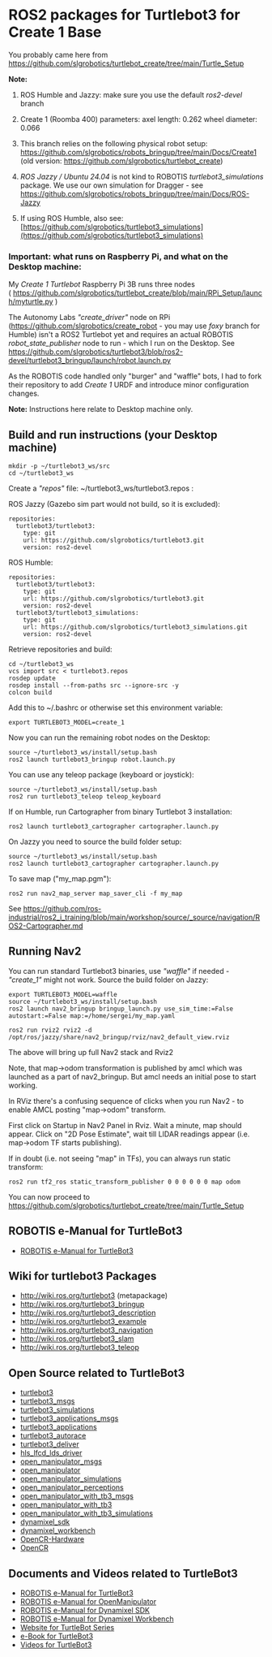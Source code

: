 # ROS2 packages for Turtlebot3 for Create 1 Base

You probably came here from https://github.com/slgrobotics/turtlebot_create/tree/main/Turtle_Setup

**Note:** 

1. ROS Humble and Jazzy: make sure you use the default _ros2-devel_ branch

2. Create 1 (Roomba 400) parameters: axel length: 0.262  wheel diameter: 0.066

3. This branch relies on the following physical robot setup: https://github.com/slgrobotics/robots_bringup/tree/main/Docs/Create1 
(old version: https://github.com/slgrobotics/turtlebot_create)

4. *ROS Jazzy / Ubuntu 24.04* is not kind to ROBOTIS *turtlebot3_simulations* package. We use our own simulation for Dragger - see https://github.com/slgrobotics/robots_bringup/tree/main/Docs/ROS-Jazzy

5. If using ROS Humble, also see: [https://github.com/slgrobotics/turtlebot3_simulations](https://github.com/slgrobotics/turtlebot3_simulations)

### Important: what runs on Raspberry Pi, and what on the Desktop machine:

My _Create 1 Turtlebot_ Raspberry Pi 3B runs three nodes ( https://github.com/slgrobotics/turtlebot_create/blob/main/RPi_Setup/launch/myturtle.py )

The Autonomy Labs *"create_driver"* node on RPi (https://github.com/slgrobotics/create_robot - you may use _foxy_ branch for Humble) isn't a ROS2 Turtlebot yet and requires an actual ROBOTIS *robot_state_publisher* node to run - which I run on the Desktop. See https://github.com/slgrobotics/turtlebot3/blob/ros2-devel/turtlebot3_bringup/launch/robot.launch.py

As the ROBOTIS code handled only "burger" and "waffle" bots, I had to fork their repository to add _Create 1_ URDF and introduce minor configuration changes.

**Note:** Instructions here relate to Desktop machine only.

## Build and run instructions (your Desktop machine)
```
mkdir -p ~/turtlebot3_ws/src
cd ~/turtlebot3_ws
```
Create a _"repos"_ file:  ~/turtlebot3_ws/turtlebot3.repos :

ROS Jazzy (Gazebo sim part would not build, so it is excluded):
```
repositories:
  turtlebot3/turtlebot3:
    type: git
    url: https://github.com/slgrobotics/turtlebot3.git
    version: ros2-devel
```
ROS Humble:
```
repositories:
  turtlebot3/turtlebot3:
    type: git
    url: https://github.com/slgrobotics/turtlebot3.git
    version: ros2-devel
  turtlebot3/turtlebot3_simulations:
    type: git
    url: https://github.com/slgrobotics/turtlebot3_simulations.git
    version: ros2-devel
```
Retrieve repositories and build:
```
cd ~/turtlebot3_ws
vcs import src < turtlebot3.repos
rosdep update
rosdep install --from-paths src --ignore-src -y
colcon build
```
Add this to ~/.bashrc or otherwise set this environment variable:
```
export TURTLEBOT3_MODEL=create_1
```
Now you can run the remaining robot nodes on the Desktop:
```
source ~/turtlebot3_ws/install/setup.bash
ros2 launch turtlebot3_bringup robot.launch.py
```
You can use any teleop package (keyboard or joystick):
```
source ~/turtlebot3_ws/install/setup.bash
ros2 run turtlebot3_teleop teleop_keyboard
```
If on Humble, run Cartographer from binary Turtlebot 3 installation:
```
ros2 launch turtlebot3_cartographer cartographer.launch.py
```
On Jazzy you need to source the build folder setup:
```
source ~/turtlebot3_ws/install/setup.bash
ros2 launch turtlebot3_cartographer cartographer.launch.py
```
To save map ("my_map.pgm"):
```
ros2 run nav2_map_server map_saver_cli -f my_map
```
See https://github.com/ros-industrial/ros2_i_training/blob/main/workshop/source/_source/navigation/ROS2-Cartographer.md

## Running Nav2

You can run standard Turtlebot3 binaries, use _"waffle"_ if needed - _"create_1"_ might not work. Source the build folder on Jazzy:

```
export TURTLEBOT3_MODEL=waffle
source ~/turtlebot3_ws/install/setup.bash
ros2 launch nav2_bringup bringup_launch.py use_sim_time:=False autostart:=False map:=/home/sergei/my_map.yaml

ros2 run rviz2 rviz2 -d /opt/ros/jazzy/share/nav2_bringup/rviz/nav2_default_view.rviz
```

The above will bring up full Nav2 stack and Rviz2

Note, that map->odom transformation is published by amcl which was launched as a part of nav2_bringup. But amcl needs an initial pose to start working.

In RViz there's a confusing sequence of clicks when you run Nav2 - to enable AMCL posting "map->odom" transform.

First click on Startup in Nav2 Panel in Rviz. Wait a minute, map should appear. Click on "2D Pose Estimate", wait till LIDAR readings appear (i.e. map->odom TF starts publishing).

If in doubt (i.e. not seeing "map" in TFs), you can always run static transform:
```
ros2 run tf2_ros static_transform_publisher 0 0 0 0 0 0 map odom
```

You can now proceed to https://github.com/slgrobotics/turtlebot_create/tree/main/Turtle_Setup

## ROBOTIS e-Manual for TurtleBot3
- [ROBOTIS e-Manual for TurtleBot3](http://turtlebot3.robotis.com/)

## Wiki for turtlebot3 Packages
- http://wiki.ros.org/turtlebot3 (metapackage)
- http://wiki.ros.org/turtlebot3_bringup
- http://wiki.ros.org/turtlebot3_description
- http://wiki.ros.org/turtlebot3_example
- http://wiki.ros.org/turtlebot3_navigation
- http://wiki.ros.org/turtlebot3_slam
- http://wiki.ros.org/turtlebot3_teleop

## Open Source related to TurtleBot3
- [turtlebot3](https://github.com/ROBOTIS-GIT/turtlebot3)
- [turtlebot3_msgs](https://github.com/ROBOTIS-GIT/turtlebot3_msgs)
- [turtlebot3_simulations](https://github.com/ROBOTIS-GIT/turtlebot3_simulations)
- [turtlebot3_applications_msgs](https://github.com/ROBOTIS-GIT/turtlebot3_applications_msgs)
- [turtlebot3_applications](https://github.com/ROBOTIS-GIT/turtlebot3_applications)
- [turtlebot3_autorace](https://github.com/ROBOTIS-GIT/turtlebot3_autorace)
- [turtlebot3_deliver](https://github.com/ROBOTIS-GIT/turtlebot3_deliver)
- [hls_lfcd_lds_driver](https://github.com/ROBOTIS-GIT/hls_lfcd_lds_driver)
- [open_manipulator_msgs](https://github.com/ROBOTIS-GIT/open_manipulator_msgs)
- [open_manipulator](https://github.com/ROBOTIS-GIT/open_manipulator)
- [open_manipulator_simulations](https://github.com/ROBOTIS-GIT/open_manipulator_simulations)
- [open_manipulator_perceptions](https://github.com/ROBOTIS-GIT/open_manipulator_perceptions)
- [open_manipulator_with_tb3_msgs](https://github.com/ROBOTIS-GIT/open_manipulator_with_tb3_msgs)
- [open_manipulator_with_tb3](https://github.com/ROBOTIS-GIT/open_manipulator_with_tb3)
- [open_manipulator_with_tb3_simulations](https://github.com/ROBOTIS-GIT/open_manipulator_with_tb3_simulations)
- [dynamixel_sdk](https://github.com/ROBOTIS-GIT/DynamixelSDK)
- [dynamixel_workbench](https://github.com/ROBOTIS-GIT/dynamixel-workbench)
- [OpenCR-Hardware](https://github.com/ROBOTIS-GIT/OpenCR-Hardware)
- [OpenCR](https://github.com/ROBOTIS-GIT/OpenCR)

## Documents and Videos related to TurtleBot3
- [ROBOTIS e-Manual for TurtleBot3](http://turtlebot3.robotis.com/)
- [ROBOTIS e-Manual for OpenManipulator](http://emanual.robotis.com/docs/en/platform/openmanipulator/)
- [ROBOTIS e-Manual for Dynamixel SDK](http://emanual.robotis.com/docs/en/software/dynamixel/dynamixel_sdk/overview/)
- [ROBOTIS e-Manual for Dynamixel Workbench](http://emanual.robotis.com/docs/en/software/dynamixel/dynamixel_workbench/)
- [Website for TurtleBot Series](http://www.turtlebot.com/)
- [e-Book for TurtleBot3](https://community.robotsource.org/t/download-the-ros-robot-programming-book-for-free/51/)
- [Videos for TurtleBot3 ](https://www.youtube.com/playlist?list=PLRG6WP3c31_XI3wlvHlx2Mp8BYqgqDURU)
